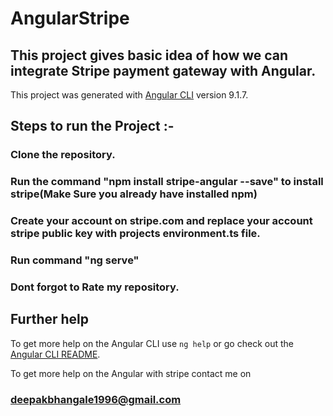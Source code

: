 # AngularStripe
## This project gives basic idea of how we can integrate Stripe payment gateway with Angular.


This project was generated with [Angular CLI](https://github.com/angular/angular-cli) version 9.1.7.

## Steps to run the Project :-

### Clone the repository.
### Run the command "npm install stripe-angular --save" to install stripe(Make Sure you already have installed npm)
### Create your account on stripe.com and replace your account stripe public key with projects environment.ts file.
### Run command "ng serve"

### Dont forgot to Rate my repository.


## Further help

To get more help on the Angular CLI use `ng help` or go check out the [Angular CLI README](https://github.com/angular/angular-cli/blob/master/README.md).

To get more help on the Angular with stripe contact me on 
### deepakbhangale1996@gmail.com
